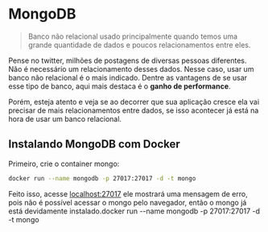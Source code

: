 # MongoDB

> Banco não relacional usado principalmente quando temos uma grande quantidade de dados e poucos relacionamentos entre eles.

Pense no twitter, milhões de postagens de diversas pessoas diferentes. Não é necessário um relacionamento desses dados. Nesse caso, usar um banco não relacional é o mais indicado. Dentre as vantagens de se usar esse tipo de banco, aqui mais destaca é o **ganho de performance**.

Porém, esteja atento e veja se ao decorrer que sua aplicação cresce ela vai precisar de mais relacionamentos entre dados, se isso acontecer já está na hora de usar um banco relacional.

## Instalando MongoDB com Docker

Primeiro, crie o container mongo:

```bash
docker run --name mongodb -p 27017:27017 -d -t mongo
```

Feito isso, acesse <localhost:27017> ele mostrará uma mensagem de erro, pois não é possível acessar o mongo pelo navegador, então o mongo já está devidamente instalado.docker run --name mongodb -p 27017:27017 -d -t mongo
